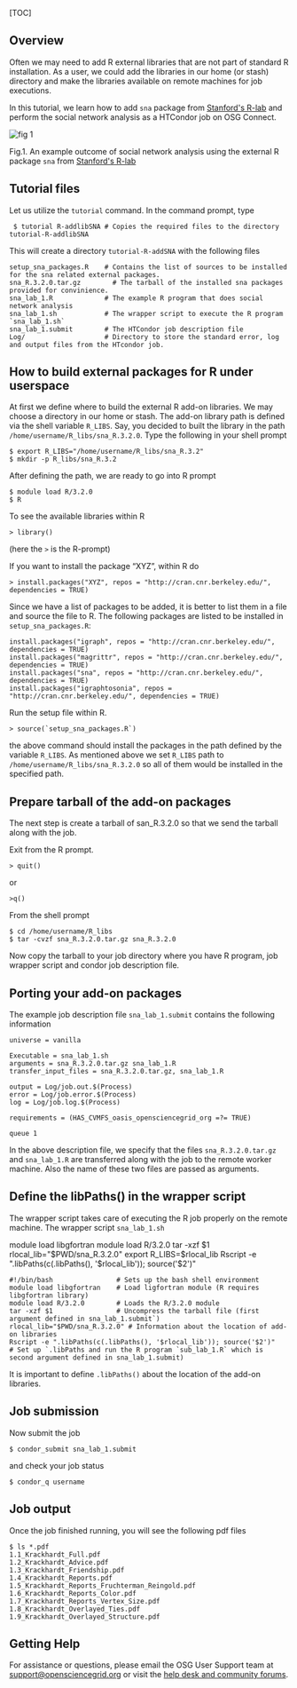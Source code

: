 [title]: - "Adding external packages to your R jobs"
[TOC] 


## Overview

Often we may need to add R external libraries that are not part of standard R installation. As a user, we could 
add the libraries in our home (or stash) directory and make the libraries available on remote machines for job executions. 

In this tutorial, we learn how to add `sna` package from [Stanford's R-lab](http://sna.stanford.edu/rlabs.php) and perform 
the social network analysis as a HTCondor job on OSG Connect.  

![fig 1](https://raw.githubusercontent.com/OSGConnect/tutorial-R-addlibSNA/master/Figs/SocialNetworkAnalysis.png)

Fig.1. An example outcome of social network analysis using the external R package `sna` from [Stanford's R-lab](http://sna.stanford.edu/rlabs.php)

## Tutorial files

Let us utilize the `tutorial` command. In the command prompt, type

	 $ tutorial R-addlibSNA # Copies the required files to the directory tutorial-R-addlibSNA
 
This will create a directory `tutorial-R-addSNA` with the following files

    setup_sna_packages.R    # Contains the list of sources to be installed for the sna related external packages. 
    sna_R.3.2.0.tar.gz        # The tarball of the installed sna packages provided for convinience. 
    sna_lab_1.R             # The example R program that does social network analysis
    sna_lab_1.sh            # The wrapper script to execute the R program `sna_lab_1.sh`
    sna_lab_1.submit        # The HTCondor job description file
    Log/                    # Directory to store the standard error, log and output files from the HTcondor job.

## How to build external packages for R under userspace

At first we define where to build the external R add-on libraries. We may choose a directory in our home or stash. The 
add-on library path is defined via the shell variable `R_LIBS`. Say, you decided to built the library in the path
 `/home/username/R_libs/sna_R.3.2.0`. Type the following in your shell prompt 

    $ export R_LIBS="/home/username/R_libs/sna_R.3.2"
    $ mkdir -p R_libs/sna_R.3.2 

After defining the path, we are ready to go into R prompt 

    $ module load R/3.2.0
    $ R

To see the available libraries within R  

    > library()

(here the `>` is the R-prompt) 

If you want to install the package “XYZ”, within R do
 
    > install.packages("XYZ", repos = "http://cran.cnr.berkeley.edu/", dependencies = TRUE)

Since we have a list of packages to be added, it is better to list them in a file and source the file 
to R.  The following packages are listed to be installed in `setup_sna_packages.R`: 

    install.packages("igraph", repos = "http://cran.cnr.berkeley.edu/", dependencies = TRUE)
    install.packages("magrittr", repos = "http://cran.cnr.berkeley.edu/", dependencies = TRUE)
    install.packages("sna", repos = "http://cran.cnr.berkeley.edu/", dependencies = TRUE)
    install.packages("igraphtosonia", repos = "http://cran.cnr.berkeley.edu/", dependencies = TRUE)

Run the setup file within R. 

    > source(`setup_sna_packages.R`) 

the above command should install the packages in the path defined by the variable `R_LIBS`. As mentioned above 
we set `R_LIBS` path to `/home/username/R_libs/sna_R.3.2.0` so all of them would be installed in the specified path. 


## Prepare tarball of the add-on packages 

The next step is create a tarball of san_R.3.2.0 so that we send the tarball along with the job. 

Exit from the R prompt. 

    > quit()

or 

    >q()

From the shell prompt 

    $ cd /home/username/R_libs
    $ tar -cvzf sna_R.3.2.0.tar.gz sna_R.3.2.0

Now copy the tarball to your job directory where you have R program, job wrapper script and condor job 
description file. 

## Porting your add-on packages 

The example job description file `sna_lab_1.submit`  contains the following information

    universe = vanilla

    Executable = sna_lab_1.sh
    arguments = sna_R.3.2.0.tar.gz sna_lab_1.R
    transfer_input_files = sna_R.3.2.0.tar.gz, sna_lab_1.R

    output = Log/job.out.$(Process)
    error = Log/job.error.$(Process)
    log = Log/job.log.$(Process)

    requirements = (HAS_CVMFS_oasis_opensciencegrid_org =?= TRUE)

    queue 1


In the above description file, we specify that the files `sna_R.3.2.0.tar.gz` and `sna_lab_1.R` are transferred along with the job to the remote worker machine. Also the name of these two files are passed as arguments. 

## Define the libPaths() in the wrapper script

The wrapper script takes care of executing the R job properly on the remote machine. The wrapper script `sna_lab_1.sh`

 module load libgfortran
 module load R/3.2.0
 tar -xzf $1
 rlocal_lib="$PWD/sna_R.3.2.0"
 export R_LIBS=$rlocal_lib
 Rscript -e ".libPaths(c(.libPaths(), '$rlocal_lib')); source('$2')"

    #!/bin/bash                # Sets up the bash shell environment
    module load libgfortran    # Load ligfortran module (R requires libgfortran library)
    module load R/3.2.0        # Loads the R/3.2.0 module
    tar -xzf $1                # Uncompress the tarball file (first argument defined in sna_lab_1.submit`)
    rlocal_lib="$PWD/sna_R.3.2.0" # Information about the location of add-on libraries
    Rscript -e ".libPaths(c(.libPaths(), '$rlocal_lib')); source('$2')"   # Set up `.libPaths and run the R program `sub_lab_1.R` which is second argument defined in sna_lab_1.submit) 

It is important to define `.libPaths()` about the location of the add-on libraries. 

## Job submission 
Now submit the job

    $ condor_submit sna_lab_1.submit

and check your job status

    $ condor_q username

## Job output 
Once the job finished running, you will see the following pdf files

    $ ls *.pdf
    1.1_Krackhardt_Full.pdf
    1.2_Krackhardt_Advice.pdf
    1.3_Krackhardt_Friendship.pdf
    1.4_Krackhardt_Reports.pdf
    1.5_Krackhardt_Reports_Fruchterman_Reingold.pdf
    1.6_Krackhardt_Reports_Color.pdf
    1.7_Krackhardt_Reports_Vertex_Size.pdf
    1.8_Krackhardt_Overlayed_Ties.pdf
    1.9_Krackhardt_Overlayed_Structure.pdf

## Getting Help

For assistance or questions, please email the OSG User Support team  at [support@opensciencegrid.org](mailto:support@opensciencegrid.org) or visit the [help desk and community forums](http://support.opensciencegrid.org).
